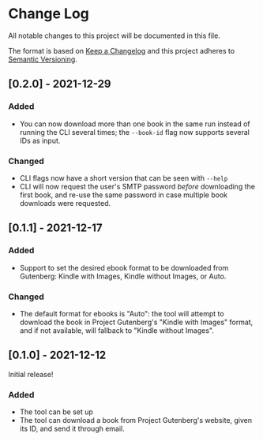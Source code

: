 
# Change Log

All notable changes to this project will be documented in this file.

The format is based on [Keep a Changelog](http://keepachangelog.com/)
and this project adheres to [Semantic Versioning](http://semver.org/).

## [0.2.0] - 2021-12-29

### Added

- You can now download more than one book in the same run instead of running the CLI several times; the `--book-id` flag now supports several IDs as input.

### Changed

- CLI flags now have a short version that can be seen with `--help`
- CLI will now request the user's SMTP password _before_ downloading the first book, and re-use the same password in case multiple book downloads were requested.

## [0.1.1] - 2021-12-17

### Added

- Support to set the desired ebook format to be downloaded from Gutenberg: Kindle with Images, Kindle without Images, or Auto.

### Changed

- The default format for ebooks is "Auto": the tool will attempt to download the book in Project Gutenberg's "Kindle with Images" format, and if not available, will fallback to "Kindle without Images".

## [0.1.0] - 2021-12-12

Initial release!

### Added

- The tool can be set up
- The tool can download a book from Project Gutenberg's website, given its ID, and send it through email.
